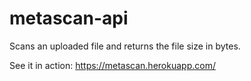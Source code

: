 # metascan-api

Scans an uploaded file and returns the file size in bytes.

See it in action: https://metascan.herokuapp.com/
